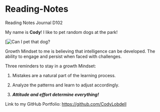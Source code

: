 # Reading-Notes

Reading Notes Journal D102

My name is **Cody**! I like to pet random dogs at the park!


[![Can I pet that dog?](https://images.unsplash.com/photo-1604165094771-7af34f7fd4cd?ixlib=rb-1.2.1&ixid=MnwxMjA3fDB8MHxzZWFyY2h8Mzl8fGRvZ3N8ZW58MHx8MHx8&auto=format&fit=crop&w=500&q=60)


Growth Mindset to me is believing that intelligence can be developed. The ability to engage and persist when faced with challenges.

Three reminders to stay in a growth Mindset:

  1. Mistakes are a natural part of the learning process.

  2. Analyze the patterns and learn to adjust accordingly.

  3. ***Attitude and effort determine everything!*** 


  Link to my GitHub Portfolio: <https://github.com/CodyLobdell>
